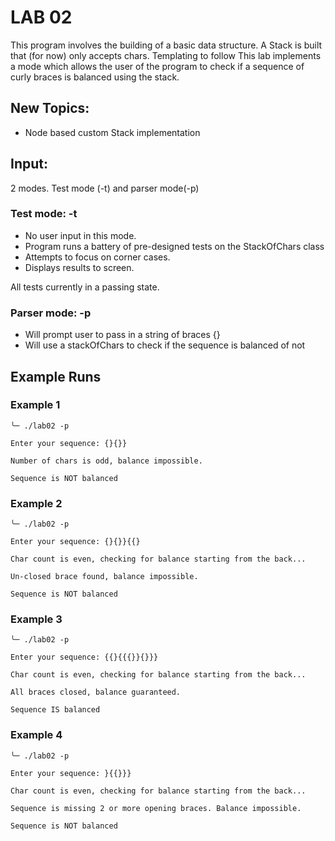 # LAB 02
This program involves the building of a basic data structure. A Stack is built that (for now) only accepts chars. Templating to follow
This lab implements a mode which allows the user of the program to check if a sequence of curly braces is balanced using the stack.

## New Topics:
* Node based custom Stack implementation

## Input:
2 modes. Test mode (-t) and parser mode(-p)
### Test mode: -t
* No user input in this mode.
* Program runs a battery of pre-designed tests on the StackOfChars class
* Attempts to focus on corner cases.
* Displays results to screen.

All tests currently in a passing state.

### Parser mode: -p
* Will prompt user to pass in a string of braces {} 
* Will use a stackOfChars to check if the sequence is balanced of not

## Example Runs
### Example 1
```
╰─ ./lab02 -p

Enter your sequence: {}{}}

Number of chars is odd, balance impossible.

Sequence is NOT balanced

```
### Example 2
```
╰─ ./lab02 -p

Enter your sequence: {}{}}{{}

Char count is even, checking for balance starting from the back...

Un-closed brace found, balance impossible.

Sequence is NOT balanced

```
### Example 3
```
╰─ ./lab02 -p

Enter your sequence: {{}{{{}}{}}}

Char count is even, checking for balance starting from the back...

All braces closed, balance guaranteed.

Sequence IS balanced

```
### Example 4
```
╰─ ./lab02 -p

Enter your sequence: }{{}}}

Char count is even, checking for balance starting from the back...

Sequence is missing 2 or more opening braces. Balance impossible.

Sequence is NOT balanced

```
